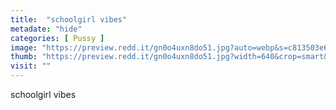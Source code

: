 ```yaml
---
title:  "schoolgirl vibes"
metadate: "hide"
categories: [ Pussy ]
image: "https://preview.redd.it/gn0o4uxn8do51.jpg?auto=webp&s=c813503e67598dcf67254159973ee98cd4c3002d"
thumb: "https://preview.redd.it/gn0o4uxn8do51.jpg?width=640&crop=smart&auto=webp&s=f72a77cbb00a473b8fe1741f1a089ef3c9154c79"
visit: ""
---
```

schoolgirl vibes
